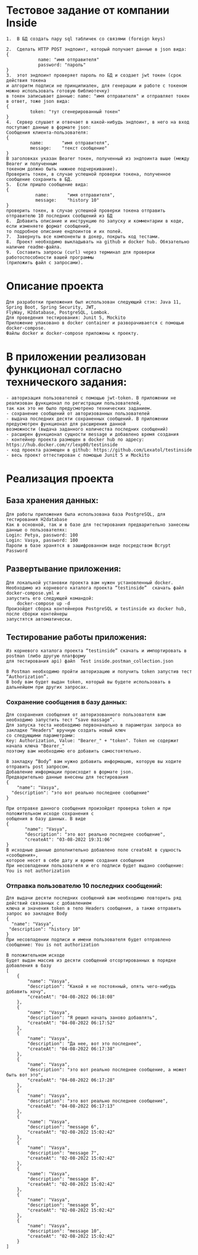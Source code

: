 # Тестовое задание от компании Inside

    1.	В БД создать пару sql табличек со связями (foreign keys)

    2.	Сделать HTTP POST эндпоинт, который получает данные в json вида:
    {
        		name: "имя отправителя"
        		password: "пароль" 
    }
    3.	этот эндпоинт проверяет пароль по БД и создает jwt токен (срок действия токена 
    и алгоритм подписи не принципиален, для генерации и работе с токеном можно использовать готовую библиотечку)
    в токен записывает данные: name: "имя отправителя" и отправляет токен в ответ, тоже json вида:
    {   
   	    	 token: "тут сгенерированный токен" 
    }
    4.	Сервер слушает и отвечает в какой-нибудь эндпоинт, в него на вход поступают данные в формате json:
    Сообщения клиента-пользователя:
    {
   	    	 name:       "имя отправителя",
  	    	 message:    "текст сообщение"
    }
    В заголовках указан Bearer токен, полученный из эндпоинта выше (между Bearer и полученным 
    токеном должно быть нижнее подчеркивание).
    Проверить токен, в случае успешной проверки токена, полученное сообщение сохранить в БД.
    5.	Если пришло сообщение вида:
    {
 	    	   name:       "имя отправителя",
    	       message:    "history 10"
    }
    проверить токен, в случае успешной проверки токена отправить отправителю 10 последних сообщений из БД
    6.	Добавить описание и инструкцию по запуску и комментарии в коде, если изменяете формат сообщений, 
    то подробное описание ендпоинтов и их полей.
    7.	Завернуть все компоненты в докер, покрыть код тестами.
    8.	Проект необходимо выкладывать на github и docker hub. Обязательно наличие readme-файла. 
    9.	Составить запросы (curl) через терминал для проверки работоспособности вашей программы 
    (приложить файл с запросами).

# Описание проекта
    Для разработки приложения был использован следующий стэк: Java 11, Spring Boot, Spring Security, JWT, 
    FlyWay, H2database, PostgreSQL, Lombok. 
    Для проведения тестирования: Junit 5, Mockito
    Приложение упаковано в docker сontainer и разворачивается с помощью docker-compose.
    Файлы docker и docker-compose приложены к проекту.

# В приложении реализован функционал согласно технического задания:
    - авторизация пользователей с помощью jwt-token. В приложении не реализован функционал по регистрации пользователей, 
    так как это не было предусмотрено технических заданием.
    - сохранение сообщений от авторизованных пользователей
    - выдача последних десяти сохраненных сообщений. В приложении предусмотрен функционал для расширения данной 
    возможности (выдача заданного количества последних сообщений)
    - расширен функционал сущности message и добавлено время создания
    - контейнер проекта размещен в docker hub по адресу: https://hub.docker.com/r/lexp00/testinside
    - код проекта размещен в github: https://github.com/Lexatol/testinside
    - весь проект оттестирован с помощью Junit 5 и Mockito


# Реализация проекта

## База хранения данных:
    Для работы приложения была использована база PostgreSQL, для тестирования H2database
    Как в основной, так и в базе для тестирования предварительно занесены данные о пользователях:
    Login: Petya, password: 100
    Login: Vasya, password: 100
    Пароли в базе хранятся в зашифрованном виде посредством Bcrypt Password

## Развертывание приложения:
    Для локальной установки проекта вам нужен установленный docker. 
    Необходимо из корневого каталога проекта “testinside”  скачать файл docker-compose.yml и 
    запустить его следующей командой:
        docker-compose up -d 
    Произойдет сборка контейнеров PostgreSQL и testinside из docker hub, после сборки контейнеры 
    запустятся автоматически.

## Тестирование работы приложения:
    Из корневого каталога проекта “testinside” скачать и импортировать в postman (либо другую платформу 
    для тестирования api) файл  Test inside.postman_collection.json
    
    В Postman необходимо пройти авторизацию и получить token запустив тест “Authorization”.
    В body вам будет выдан token, который вы будете использовать в дальнейшем при других запросах.

### Сохранение сообщения в базу данных:
    Для сохранения сообщения от авторизованного пользователя вам необходимо запустить тест “save massage”. 
    Для запуска теста необходимо первоначально в параметрах запроса во закладке “Headers” вручную создать новый ключ 
    со следующими параметрами:
    Key: Authorization, Value: "Bearer_" + "token". Token не содержит начала ключа "Bearer_" 
    поэтому вам необходимо его добавить самостоятельно.

    В закладку “Body” вам нужно добавить информацию, которую вы ходите отправить post запросом. 
    Добавление информации происходит в формате json. 
    Предварительно данные внесены для тестирования
    {
        "name": "Vasya",
      "description": "это вот реально последнее сообщение"
    }
    
    При отправке данного сообщения произойдет проверка token и при положительном исходе сохранения с
    ообщения в базу данных. В виде 
    {
           "name": "Vasya",
           "description": "это вот реально последнее сообщение",
           "createAt": "03-08-2022 19:31:06"
    }
    В исходные данные дополнительно добавлено поле createAt в сущность «сообщения», 
    которое несет в себе дату и время создания сообщения
    При несовпадении пользователя и его подписи будет выдано сообщение: You is not authorization

### Отправка пользователю 10 последних сообщений:

    Для выдачи десяти последних сообщений вам необходимо повторить ряд действий связанных с добавлением 
    ключа и значения token в тело Headers сообщения, а также отправить запрос во закладке Body 
    {
      "name": "Vasya",
     "description": "history 10"
    }   
    При несовпадении подписи и имени пользователя будет отправлено сообщение: You is not authorization

    В положительном исходе 
    Будет выдан массив из десяти сообщений отсортированных в порядке добавления в базу 
    [
        {
            "name": "Vasya",
            "description": "Какой я не постоянный, опять чего-нибудь добавить хочу",
            "createAt": "04-08-2022 06:18:08"
        },
        {
            "name": "Vasya",
            "description": "Я решил начать заново добавлять",
            "createAt": "04-08-2022 06:17:52"
        },
        {
            "name": "Vasya",
            "description": "Да нее, вот это последнее",
            "createAt": "04-08-2022 06:17:38"
        },
        {
            "name": "Vasya",
            "description": "это вот реально последнее сообщение, а может быть вот это",
            "createAt": "04-08-2022 06:17:28"
        },
        {
            "name": "Vasya",
            "description": "это вот реально последнее сообщение",
            "createAt": "04-08-2022 06:17:13"
        },
        {
            "name": "Vasya",
            "description": "message 6",
            "createAt": "02-08-2022 15:02:42"
        },
        {
            "name": "Vasya",
            "description": "message 7",
            "createAt": "02-08-2022 15:02:42"
        },
        {
            "name": "Vasya",
            "description": "message 8",
            "createAt": "02-08-2022 15:02:42"
        },
        {
            "name": "Vasya",
            "description": "message 9",
            "createAt": "02-08-2022 15:02:42"
        },
        {
            "name": "Vasya",
            "description": "message 10",
            "createAt": "02-08-2022 15:02:42"
        }
    ]

